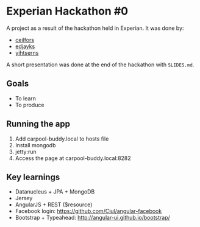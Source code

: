 Experian Hackathon #0
=====================

A project as a result of the hackathon held in Experian. It was done by:
* [ceilfors](https://github.com/ceilfors)
* [edjayks](https://github.com/edjayks)
* [yihtserns](https://github.com/yihtserns)

A short presentation was done at the end of the hackathon with `SLIDES.md`.

Goals
-----
* To learn
* To produce

Running the app
---------------
1. Add carpool-buddy.local to hosts file
1. Install mongodb
1. jetty:run
1. Access the page at carpool-buddy.local:8282

Key learnings
-------------
* Datanucleus + JPA + MongoDB
* Jersey
* AngularJS + REST ($resource)
* Facebook login: https://github.com/Ciul/angular-facebook
* Bootstrap + Typeahead: http://angular-ui.github.io/bootstrap/

